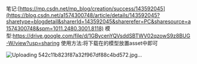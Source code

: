 
笔记:[https://mp.csdn.net/mp_blog/creation/success/143592045](https://blog.csdn.net/a1574300748/article/details/143592045?sharetype=blogdetail&sharerId=143592045&sharerefer=PC&sharesource=a1574300748&spm=1011.2480.3001.8118)
模型:https://drive.google.com/file/d/1GBycenYQVsddSBTWV02qzowS9z8BUG-W/view?usp=sharing
使用方法:将下载在的模型放置asset中即可

![Uploading 542c11b823f87a32f967df88c4bd572.jpg…]()
